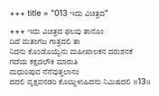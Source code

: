+++
title = "013 ಇದು ವಿಚಿತ್ರದ"

+++
ಇದು ವಿಚಿತ್ರದ ಫಲವು ತಾನೊಂ  
ದಿದೆ ಮತಂಗಜ ಗಾತ್ರದಲಿ ತಾ  
ನಿದನು ಕೊಂಡೊಯ್ವೆನು ಮಹೀಪಾಲಕನ ದರುಶನಕೆ   
ಗದೆಯ ಕಕ್ಷದಲೌಕಿ ಮಾರುತಿ  
ಮಧುರಿಪುವ ನೆನೆವುತ್ತಲಾನಂ  
ದದಲಿ ವೃಕ್ಷವನಡರಿ ಕೊಯ್ದಿಳುಹಿದನು ನಿಮಿಷದಲಿ     ॥13॥